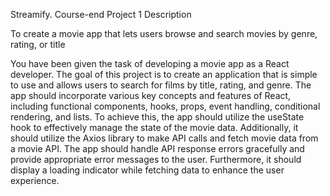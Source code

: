 Streamify.
Course-end Project 1
Description

To create a movie app that lets users browse and search movies by genre, rating, or title

You have been given the task of developing a movie app as a React developer. The goal of this project is to create an application that is simple to use and allows users to search for films by title, rating, and genre. The app should incorporate various key concepts and features of React, including functional components, hooks, props, event handling, conditional rendering, and lists. To achieve this, the app should utilize the useState hook to effectively manage the state of the movie data. Additionally, it should utilize the Axios library to make API calls and fetch movie data from a movie API. The app should handle API response errors gracefully and provide appropriate error messages to the user. Furthermore, it should display a loading indicator while fetching data to enhance the user experience.
